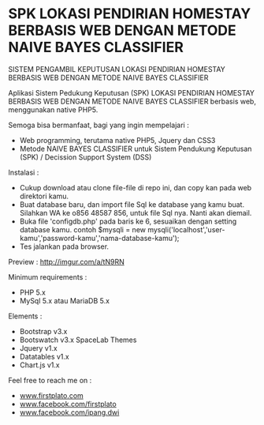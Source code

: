 # SPK LOKASI PENDIRIAN HOMESTAY BERBASIS WEB DENGAN METODE NAIVE BAYES CLASSIFIER
SISTEM PENGAMBIL KEPUTUSAN LOKASI PENDIRIAN HOMESTAY BERBASIS WEB DENGAN METODE NAIVE BAYES CLASSIFIER

Aplikasi Sistem Pedukung Keputusan (SPK) LOKASI PENDIRIAN HOMESTAY BERBASIS WEB DENGAN METODE NAIVE BAYES CLASSIFIER berbasis web, menggunakan native PHP5.

Semoga bisa bermanfaat, bagi yang ingin mempelajari :
- Web programming, terutama native PHP5, Jquery dan CSS3
- Metode NAIVE BAYES CLASSIFIER untuk Sistem Pendukung Keputusan (SPK) / Decission Support System (DSS)

Instalasi :
- Cukup download atau clone file-file di repo ini, dan copy kan pada web direktori kamu.
- Buat database baru, dan import file Sql ke database yang kamu buat. 
  Silahkan WA ke o856 48587 856, untuk file Sql nya. Nanti akan diemail. 
- Buka file 'configdb.php' pada baris ke 6, sesuaikan dengan setting database kamu.
  contoh $mysqli = new mysqli('localhost','user-kamu','password-kamu','nama-database-kamu');
- Tes jalankan pada browser.

Preview :
http://imgur.com/a/tN9RN

Minimum requirements :
- PHP 5.x
- MySql 5.x atau MariaDB 5.x

Elements :
- Bootstrap v3.x
- Bootswatch v3.x SpaceLab Themes
- Jquery v1.x
- Datatables v1.x
- Chart.js v1.x

Feel free to reach me on : 
- www.firstplato.com
- www.facebook.com/firstplato
- www.facebook.com/ipang.dwi
